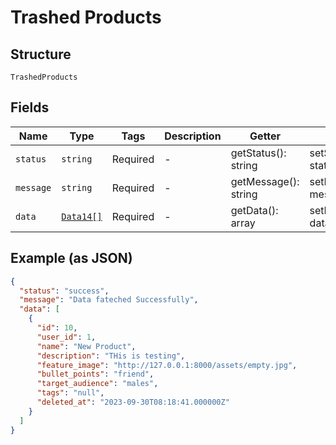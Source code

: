 
# Trashed Products

## Structure

`TrashedProducts`

## Fields

| Name | Type | Tags | Description | Getter | Setter |
|  --- | --- | --- | --- | --- | --- |
| `status` | `string` | Required | - | getStatus(): string | setStatus(string status): void |
| `message` | `string` | Required | - | getMessage(): string | setMessage(string message): void |
| `data` | [`Data14[]`](../../doc/models/data-14.md) | Required | - | getData(): array | setData(array data): void |

## Example (as JSON)

```json
{
  "status": "success",
  "message": "Data fateched Successfully",
  "data": [
    {
      "id": 10,
      "user_id": 1,
      "name": "New Product",
      "description": "THis is testing",
      "feature_image": "http://127.0.0.1:8000/assets/empty.jpg",
      "bullet_points": "friend",
      "target_audience": "males",
      "tags": "null",
      "deleted_at": "2023-09-30T08:18:41.000000Z"
    }
  ]
}
```

